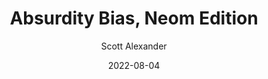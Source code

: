 ---
layout: podcast
title: "Absurdity Bias, Neom Edition"
author: Scott Alexander
description: https://astralcodexten.substack.com/p/absurdity-bias-neom-edition
date: 2022-08-04
length: 2436784
duration: 609
guid: absurdity-bias-neom-edition
---